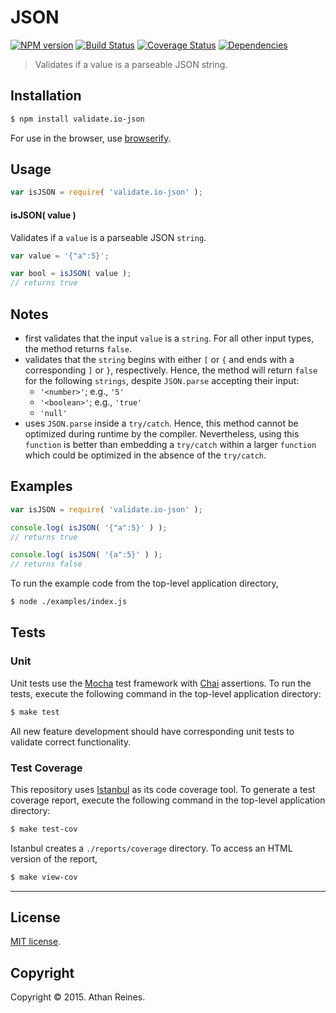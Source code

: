 JSON
===
[![NPM version][npm-image]][npm-url] [![Build Status][travis-image]][travis-url] [![Coverage Status][coveralls-image]][coveralls-url] [![Dependencies][dependencies-image]][dependencies-url]

> Validates if a value is a parseable JSON string.


## Installation

``` bash
$ npm install validate.io-json
```

For use in the browser, use [browserify](https://github.com/substack/node-browserify).


## Usage

``` javascript
var isJSON = require( 'validate.io-json' );
```

#### isJSON( value )

Validates if a `value` is a parseable JSON `string`.

``` javascript
var value = '{"a":5}';

var bool = isJSON( value );
// returns true
```

## Notes

*	first validates that the input `value` is a `string`. For all other input types, the method returns `false`.
*	validates that the `string` begins with either `[` or `{` and ends with a corresponding `]` or `}`, respectively. Hence, the method will return `false` for the following `strings`, despite `JSON.parse` accepting their input:
	-	`'<number>'`; e.g., `'5'`
	-	`'<boolean>'`; e.g., `'true'`
	-	`'null'`
*	uses `JSON.parse` inside a `try/catch`. Hence, this method cannot be optimized during runtime by the compiler. Nevertheless, using this `function` is better than embedding a `try/catch` within a larger `function` which could be optimized in the absence of the `try/catch`.



## Examples

``` javascript
var isJSON = require( 'validate.io-json' );

console.log( isJSON( '{"a":5}' ) );
// returns true

console.log( isJSON( '{a":5}' ) );
// returns false
```

To run the example code from the top-level application directory,

``` bash
$ node ./examples/index.js
```


## Tests

### Unit

Unit tests use the [Mocha](http://mochajs.org) test framework with [Chai](http://chaijs.com) assertions. To run the tests, execute the following command in the top-level application directory:

``` bash
$ make test
```

All new feature development should have corresponding unit tests to validate correct functionality.


### Test Coverage

This repository uses [Istanbul](https://github.com/gotwarlost/istanbul) as its code coverage tool. To generate a test coverage report, execute the following command in the top-level application directory:

``` bash
$ make test-cov
```

Istanbul creates a `./reports/coverage` directory. To access an HTML version of the report,

``` bash
$ make view-cov
```


---
## License

[MIT license](http://opensource.org/licenses/MIT). 


## Copyright

Copyright &copy; 2015. Athan Reines.


[npm-image]: http://img.shields.io/npm/v/validate.io-json.svg
[npm-url]: https://npmjs.org/package/validate.io-json

[travis-image]: http://img.shields.io/travis/validate-io/json/master.svg
[travis-url]: https://travis-ci.org/validate-io/json

[coveralls-image]: https://img.shields.io/coveralls/validate-io/json/master.svg
[coveralls-url]: https://coveralls.io/r/validate-io/json?branch=master

[dependencies-image]: http://img.shields.io/david/validate-io/json.svg
[dependencies-url]: https://david-dm.org/validate-io/json

[dev-dependencies-image]: http://img.shields.io/david/dev/validate-io/json.svg
[dev-dependencies-url]: https://david-dm.org/dev/validate-io/json

[github-issues-image]: http://img.shields.io/github/issues/validate-io/json.svg
[github-issues-url]: https://github.com/validate-io/json/issues
